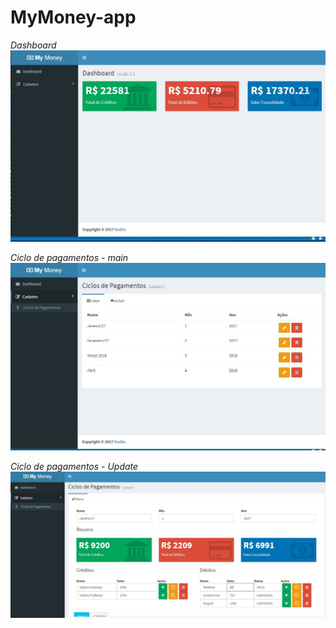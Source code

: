 # MyMoney-app

*Dashboard*
![Dashboard](https://github.com/atelesjr/MyMoney-app/blob/master/frontend/img/01.JPG)

*Ciclo de pagamentos - main*
![Ciclos de Pagamaento](https://github.com/atelesjr/MyMoney-app/blob/master/frontend/img/02.JPG)

*Ciclo de pagamentos - Update*
![Ciclos de Pagamaento](https://github.com/atelesjr/MyMoney-app/blob/master/frontend/img/03.JPG)

